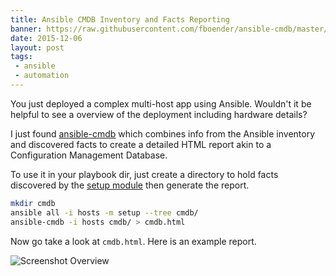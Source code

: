 ```yaml
---
title: Ansible CMDB Inventory and Facts Reporting
banner: https://raw.githubusercontent.com/fboender/ansible-cmdb/master/contrib/screenshot-overview.png
date: 2015-12-06
layout: post
tags:
 - ansible
 - automation
---
```


You just deployed a complex multi-host app using Ansible. Wouldn't it be helpful to see a overview of the deployment including hardware details?

I just found [ansible-cmdb](https://github.com/fboender/ansible-cmdb) which combines info from the Ansible inventory and discovered facts to create a detailed HTML report akin to a Configuration Management Database.

To use it in your playbook dir, just create a directory to hold facts discovered by the [setup module](http://docs.ansible.com/ansible/setup_module.html) then generate the report.

```bash
mkdir cmdb
ansible all -i hosts -m setup --tree cmdb/
ansible-cmdb -i hosts cmdb/ > cmdb.html
```

Now go take a look at `cmdb.html`. Here is an example report.

![Screenshot Overview](https://raw.githubusercontent.com/fboender/ansible-cmdb/master/contrib/screenshot-overview.png)
